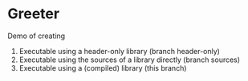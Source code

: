 # Greeter

Demo of creating

1. Executable using a header-only library (branch header-only)
2. Executable using the sources of a library directly (branch sources)
3. Executable using a (compiled) library (this branch)
